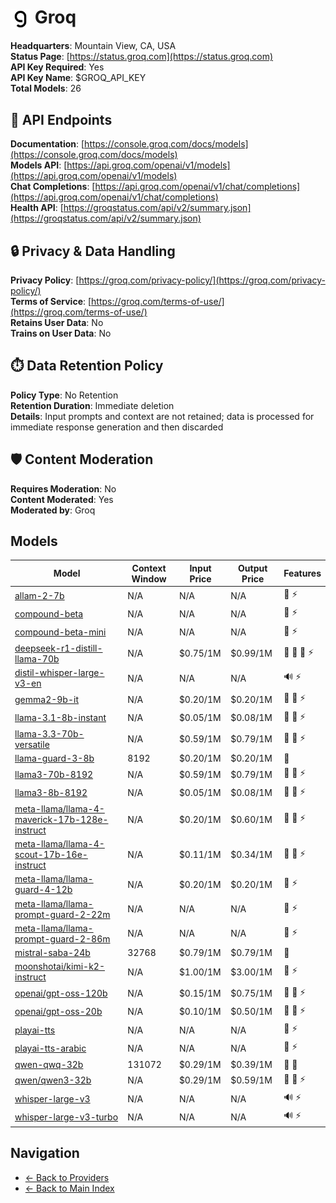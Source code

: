 # <img src="./logo.svg" alt="Groq Logo" style="vertical-align: middle; height: 32px; width: auto; min-width: 32px"> Groq

**Headquarters**: Mountain View, CA, USA  
**Status Page**: [https://status.groq.com](https://status.groq.com)  
**API Key Required**: Yes  
**API Key Name**: $GROQ_API_KEY  
**Total Models**: 26

## 🔗 API Endpoints

**Documentation**: [https://console.groq.com/docs/models](https://console.groq.com/docs/models)  
**Models API**: [https://api.groq.com/openai/v1/models](https://api.groq.com/openai/v1/models)  
**Chat Completions**: [https://api.groq.com/openai/v1/chat/completions](https://api.groq.com/openai/v1/chat/completions)  
**Health API**: [https://groqstatus.com/api/v2/summary.json](https://groqstatus.com/api/v2/summary.json)  

## 🔒 Privacy & Data Handling

**Privacy Policy**: [https://groq.com/privacy-policy/](https://groq.com/privacy-policy/)  
**Terms of Service**: [https://groq.com/terms-of-use/](https://groq.com/terms-of-use/)  
**Retains User Data**: No  
**Trains on User Data**: No  

## ⏱️ Data Retention Policy

**Policy Type**: No Retention  
**Retention Duration**: Immediate deletion  
**Details**: Input prompts and context are not retained; data is processed for immediate response generation and then discarded  

## 🛡️ Content Moderation

**Requires Moderation**: No  
**Content Moderated**: Yes  
**Moderated by**: Groq  

## Models

| Model | Context Window | Input Price | Output Price | Features |
|-------|----------------|-------------|--------------|----------|
| [allam-2-7b](./models/allam-2-7b.md) | N/A | N/A | N/A | <span title="Text Processing">📝</span> <span title="Response Streaming">⚡</span> |
| [compound-beta](./models/compound-beta.md) | N/A | N/A | N/A | <span title="Text Processing">📝</span> <span title="Response Streaming">⚡</span> |
| [compound-beta-mini](./models/compound-beta-mini.md) | N/A | N/A | N/A | <span title="Text Processing">📝</span> <span title="Response Streaming">⚡</span> |
| [deepseek-r1-distill-llama-70b](./models/deepseek-r1-distill-llama-70b.md) | N/A | $0.75/1M | $0.99/1M | <span title="Text Processing">📝</span> <span title="Tool Calling">🔧</span> <span title="Advanced Reasoning">🧠</span> <span title="Response Streaming">⚡</span> |
| [distil-whisper-large-v3-en](./models/distil-whisper-large-v3-en.md) | N/A | N/A | N/A | <span title="Audio Processing">🔊</span> <span title="Response Streaming">⚡</span> |
| [gemma2-9b-it](./models/gemma2-9b-it.md) | N/A | $0.20/1M | $0.20/1M | <span title="Text Processing">📝</span> <span title="Tool Calling">🔧</span> <span title="Response Streaming">⚡</span> |
| [llama-3.1-8b-instant](./models/llama-3.1-8b-instant.md) | N/A | $0.05/1M | $0.08/1M | <span title="Text Processing">📝</span> <span title="Tool Calling">🔧</span> <span title="Response Streaming">⚡</span> |
| [llama-3.3-70b-versatile](./models/llama-3.3-70b-versatile.md) | N/A | $0.59/1M | $0.79/1M | <span title="Text Processing">📝</span> <span title="Tool Calling">🔧</span> <span title="Response Streaming">⚡</span> |
| [llama-guard-3-8b](./models/llama-guard-3-8b.md) | 8192 | $0.20/1M | $0.20/1M | <span title="Text Processing">📝</span> |
| [llama3-70b-8192](./models/llama3-70b-8192.md) | N/A | $0.59/1M | $0.79/1M | <span title="Text Processing">📝</span> <span title="Tool Calling">🔧</span> <span title="Response Streaming">⚡</span> |
| [llama3-8b-8192](./models/llama3-8b-8192.md) | N/A | $0.05/1M | $0.08/1M | <span title="Text Processing">📝</span> <span title="Tool Calling">🔧</span> <span title="Response Streaming">⚡</span> |
| [meta-llama/llama-4-maverick-17b-128e-instruct](./models/meta-llama/llama-4-maverick-17b-128e-instruct.md) | N/A | $0.20/1M | $0.60/1M | <span title="Text Processing">📝</span> <span title="Tool Calling">🔧</span> <span title="Response Streaming">⚡</span> |
| [meta-llama/llama-4-scout-17b-16e-instruct](./models/meta-llama/llama-4-scout-17b-16e-instruct.md) | N/A | $0.11/1M | $0.34/1M | <span title="Text Processing">📝</span> <span title="Tool Calling">🔧</span> <span title="Response Streaming">⚡</span> |
| [meta-llama/llama-guard-4-12b](./models/meta-llama/llama-guard-4-12b.md) | N/A | $0.20/1M | $0.20/1M | <span title="Text Processing">📝</span> <span title="Response Streaming">⚡</span> |
| [meta-llama/llama-prompt-guard-2-22m](./models/meta-llama/llama-prompt-guard-2-22m.md) | N/A | N/A | N/A | <span title="Text Processing">📝</span> <span title="Response Streaming">⚡</span> |
| [meta-llama/llama-prompt-guard-2-86m](./models/meta-llama/llama-prompt-guard-2-86m.md) | N/A | N/A | N/A | <span title="Text Processing">📝</span> <span title="Response Streaming">⚡</span> |
| [mistral-saba-24b](./models/mistral-saba-24b.md) | 32768 | $0.79/1M | $0.79/1M | <span title="Text Processing">📝</span> |
| [moonshotai/kimi-k2-instruct](./models/moonshotai/kimi-k2-instruct.md) | N/A | $1.00/1M | $3.00/1M | <span title="Text Processing">📝</span> <span title="Response Streaming">⚡</span> |
| [openai/gpt-oss-120b](./models/openai/gpt-oss-120b.md) | N/A | $0.15/1M | $0.75/1M | <span title="Text Processing">📝</span> <span title="Advanced Reasoning">🧠</span> <span title="Response Streaming">⚡</span> |
| [openai/gpt-oss-20b](./models/openai/gpt-oss-20b.md) | N/A | $0.10/1M | $0.50/1M | <span title="Text Processing">📝</span> <span title="Advanced Reasoning">🧠</span> <span title="Response Streaming">⚡</span> |
| [playai-tts](./models/playai-tts.md) | N/A | N/A | N/A | <span title="Text Processing">📝</span> <span title="Response Streaming">⚡</span> |
| [playai-tts-arabic](./models/playai-tts-arabic.md) | N/A | N/A | N/A | <span title="Text Processing">📝</span> <span title="Response Streaming">⚡</span> |
| [qwen-qwq-32b](./models/qwen-qwq-32b.md) | 131072 | $0.29/1M | $0.39/1M | <span title="Text Processing">📝</span> <span title="Advanced Reasoning">🧠</span> |
| [qwen/qwen3-32b](./models/qwen/qwen3-32b.md) | N/A | $0.29/1M | $0.59/1M | <span title="Text Processing">📝</span> <span title="Advanced Reasoning">🧠</span> <span title="Response Streaming">⚡</span> |
| [whisper-large-v3](./models/whisper-large-v3.md) | N/A | N/A | N/A | <span title="Audio Processing">🔊</span> <span title="Response Streaming">⚡</span> |
| [whisper-large-v3-turbo](./models/whisper-large-v3-turbo.md) | N/A | N/A | N/A | <span title="Audio Processing">🔊</span> <span title="Response Streaming">⚡</span> |

## Navigation

- [← Back to Providers](../README.md)
- [← Back to Main Index](../../README.md)
